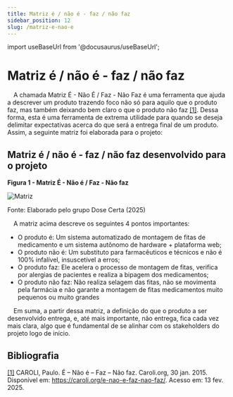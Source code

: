 ```yaml
---
title: Matriz é / não é - faz / não faz
sidebar_position: 12
slug: /matriz-e-nao-e
---
```


import useBaseUrl from '@docusaurus/useBaseUrl';

# Matriz é / não é - faz / não faz

&emsp;A chamada Matriz É - Não É / Faz - Não Faz é uma ferramenta que ajuda a descrever um produto trazendo foco não só para aquilo que o produto faz, mas também deixando bem claro o que o produto não faz [[1]](https://caroli.org/e-nao-e-faz-nao-faz/). Dessa forma, esta é uma ferramenta de extrema utilidade para quando se deseja delimitar expectativas acerca do que será a entrega final de um produto. Assim, a seguinte matriz foi elaborada para o projeto:

## Matriz é / não é - faz / não faz desenvolvido para o projeto

<div style={{ textAlign: 'center' }}>
  <p><strong>Figura 1 - Matriz É - Não é / Faz - Não faz</strong></p>
  <img 
    src={useBaseUrl('/img/matriz-e-nao-e.png')} 
    alt="Matriz" 
    title="Matriz É - Não é / Faz - Não faz" 
    style={{ maxWidth: '80%', height: 'auto' }}
  />
  <p>Fonte: Elaborado pelo grupo Dose Certa (2025)</p>
</div>

&emsp;A matriz acima descreve os seguintes 4 pontos importantes:
* O produto é: Um sistema automatizado de montagem de fitas de medicamento e um sistema autônomo de hardware + plataforma web;
* O produto não é: Um substituto para farmacêuticos e técnicos e não é 100% infalível, insuscetível a erros;
* O produto faz: Ele acelera o processo de montagem de fitas, verifica por alergias de pacientes e realiza a bipagem dos medicamentos;
* O produto não faz: Não realiza selagem das fitas, não se movimenta pela farmácia e não garante a montagem de fitas medicamentos muito pequenos ou muito grandes

&emsp;Em suma, a partir dessa matriz, a definição do que o produto a ser desenvolvido entrega, e, até mais importante, não entrega, fica cada vez mais clara, algo que é fundamental de se alinhar com os stakeholders do projeto logo de início.

## Bibliografia
[[1]](https://caroli.org/e-nao-e-faz-nao-faz/) CAROLI, Paulo. É – Não é – Faz – Não faz. Caroli.org, 30 jan. 2015. Disponível em: https://caroli.org/e-nao-e-faz-nao-faz/. Acesso em: 13 fev. 2025.
